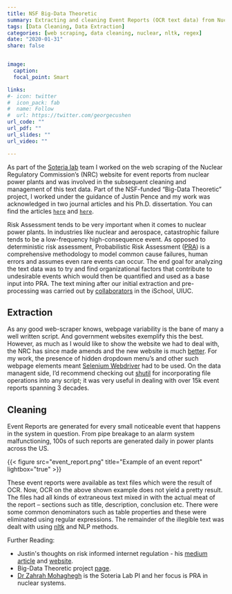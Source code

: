 ```yaml
---
title: NSF Big-Data Theoretic
summary: Extracting and cleaning Event Reports (OCR text data) from Nuclear Power Plants in the U.S.
tags: [Data Cleaning, Data Extraction]
categories: [web scraping, data cleaning, nuclear, nltk, regex]
date: "2020-01-31"
share: false


image:
  caption: 
  focal_point: Smart

links:
#- icon: twitter
#  icon_pack: fab
#  name: Follow
#  url: https://twitter.com/georgecushen
url_code: ""
url_pdf: ""
url_slides: ""
url_video: ""

---
```


As part of the [Soteria lab](https://soteria.npre.illinois.edu/) team I worked on the web scraping of the Nuclear Regulatory Commission’s (NRC) website for event reports from nuclear power plants and was involved in the subsequent cleaning and management of this text data. Part of the NSF-funded “Big-Data Theoretic” project, I worked under the guidance of Justin Pence and my work was acknowledged in two journal articles and his Ph.D. dissertation. You can find the articles [`here`](https://doi.org/10.1016/j.ssci.2019.104574) and [`here`](https://doi.org/10.1016/j.ress.2018.12.020).  

Risk Assessment tends to be very important when it comes to nuclear power plants. In industries like nuclear and aerospace, catastrophic failure tends to be a low-frequency high-consequence event. As opposed to deterministic risk assessment, Probabilistic Risk Assessment ([PRA](https://en.wikipedia.org/wiki/Probabilistic_risk_assessment)) is a comprehensive methodology to model common cause failures, human errors and assumes even rare events can occur.  The end goal for analyzing the text data was to try and find organizational factors that contribute to undesirable events which would then be quantified and used as a base input into PRA. The text mining after our initial extraction and pre-processing was carried out by [collaborators](https://ischool.illinois.edu/people/catherine-blake) in the iSchool, UIUC.

## Extraction

As any good web-scraper knows, webpage variability is the bane of many a well written script. And government websites exemplify this the best. However, as much as I would like to show the website we had to deal with, the NRC has since made amends and the new website is much [better](https://www.nrc.gov/site-help/ler-message.html). For my work, the presence of hidden dropdown menu’s and other such webpage elements meant [Selenium Webdriver](https://selenium-python.readthedocs.io/) had to be used. On the data managent side, I’d recommend checking out [shutil](https://docs.python.org/3/library/shutil.html) for incorporating file operations into any script; it was very useful in dealing with over 15k event reports spanning 3 decades.

## Cleaning

Event Reports are generated for every small noticeable event that happens in the system in question. From pipe breakage to an alarm system malfunctioning, 100s of such reports are generated daily in power plants across the US.

{{< figure src="event_report.png" title="Example of an event report" lightbox="true" >}}

These event reports were available as text files which were the result of OCR. Now, OCR on the above shown example does not yield a pretty result. The files had all kinds of extraneous text mixed in with the actual meat of the report – sections such as title, description, conclusion etc. There were some common denominators such as table properties and these were eliminated using regular expressions. The remainder of the illegible text was dealt with using [nltk](https://www.nltk.org/index.html) and NLP methods.

Further Reading:
- Justin's thoughts on risk informed internet regulation - his [medium article](https://medium.com/swlh/internetriskregulation-a01000401d94) and [website](https://www.orgz.info/).
- Big-Data Theoretic project [page](https://www.nsf.gov/awardsearch/showAward?AWD_ID=1535167&HistoricalAwards=false).
- [Dr Zahrah Mohaghegh](https://npre.illinois.edu/people/profile/zahra13) is the Soteria Lab PI and her focus is PRA in nuclear systems.


